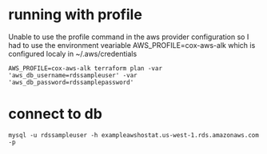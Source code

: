 # running with profile

Unable to use the profile command in the aws provider configuration so I had to use the environment veariable AWS_PROFILE=cox-aws-alk which is configured localy in ~/.aws/credentials


```
AWS_PROFILE=cox-aws-alk terraform plan -var 'aws_db_username=rdssampleuser' -var 'aws_db_password=rdssamplepassword'

```


# connect to db

```mysql -u rdssampleuser -h exampleawshostat.us-west-1.rds.amazonaws.com -p```




